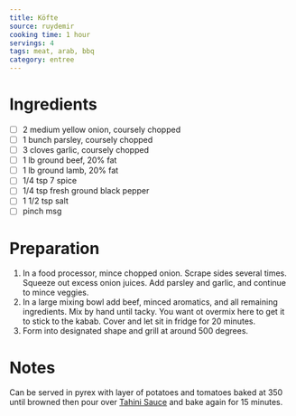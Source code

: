 ```yaml
---
title: Köfte
source: ruydemir
cooking time: 1 hour
servings: 4
tags: meat, arab, bbq
category: entree
---
```




Ingredients
===========

* [ ] 2 medium yellow onion, coursely chopped
* [ ] 1 bunch parsley, coursely chopped
* [ ] 3 cloves garlic, coursely chopped
* [ ] 1 lb ground beef, 20% fat
* [ ] 1 lb ground lamb, 20% fat
* [ ] 1/4 tsp 7 spice
* [ ] 1/4 tsp fresh ground black pepper
* [ ] 1 1/2 tsp salt
* [ ] pinch msg

Preparation
===========
1. In a food processor, mince chopped onion. Scrape sides several times. Squeeze out excess onion juices. Add parsley and garlic, and continue to mince veggies.
2. In a large mixing bowl add beef, minced aromatics, and all remaining ingredients. Mix by hand until tacky. You want ot overmix here to get it to stick to the kabab. Cover and let sit in fridge for 20 minutes.
3. Form into designated shape and grill at around 500 degrees.

Notes
=====

Can be served in pyrex with layer of potatoes and tomatoes baked at 350 until browned then pour over [Tahini Sauce](../sauces/tahini_sauce.md) and bake again for 15 minutes.